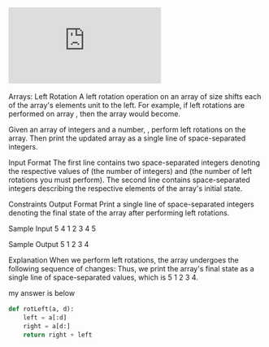 ![problem](https://github.com/zooozoo/algorithm/blob/master/hackeRank-problem/hackerRank-2018-07-05.pdf)

Arrays: Left Rotation
A left rotation operation on an array of size shifts each of the array's elements unit to the left. For
example, if left rotations are performed on array , then the array would become.

Given an array of integers and a number, , perform left rotations on the array. Then print the
updated array as a single line of space-separated integers.

Input Format
The first line contains two space-separated integers denoting the respective values of (the number of
integers) and (the number of left rotations you must perform).
The second line contains space-separated integers describing the respective elements of the array's
initial state.

Constraints
Output Format
Print a single line of space-separated integers denoting the final state of the array after performing
left rotations.

Sample Input
5 4
1 2 3 4 5

Sample Output
5 1 2 3 4

Explanation
When we perform left rotations, the array undergoes the following sequence of changes:
Thus, we print the array's final state as a single line of space-separated values, which is 5 1 2 3 4.


my answer is below

```python
def rotLeft(a, d):
    left = a[:d]
    right = a[d:]
    return right + left
```